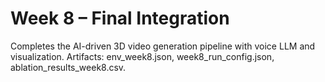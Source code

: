 # Week 8 – Final Integration
Completes the AI-driven 3D video generation pipeline with voice LLM and visualization.
Artifacts: env_week8.json, week8_run_config.json, ablation_results_week8.csv.
